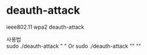 # deauth-attack
ieee802.11 wpa2 deauth-attack


사용법<br>
sudo ./deauth-attack "<interface> <apmac> <station mac>" Or sudo ./deauth-attack "<interface>" "<apmac>"
